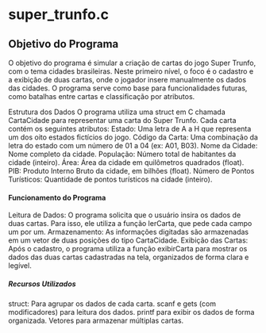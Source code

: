 # super_trunfo.c


## Objetivo do Programa
O objetivo do programa é simular a criação de cartas do jogo Super Trunfo, com o tema cidades brasileiras. Neste primeiro nível, o foco é o cadastro e a exibição de duas cartas, onde o jogador insere manualmente os dados das cidades. O programa serve como base para funcionalidades futuras, como batalhas entre cartas e classificação por atributos.

Estrutura dos Dados
O programa utiliza uma struct em C chamada CartaCidade para representar uma carta do Super Trunfo. Cada carta contém os seguintes atributos:
Estado: Uma letra de A a H que representa um dos oito estados fictícios do jogo.
Código da Carta: Uma combinação da letra do estado com um número de 01 a 04 (ex: A01, B03).
Nome da Cidade: Nome completo da cidade.
População: Número total de habitantes da cidade (inteiro).
Área: Área da cidade em quilômetros quadrados (float).
PIB: Produto Interno Bruto da cidade, em bilhões (float).
Número de Pontos Turísticos: Quantidade de pontos turísticos na cidade (inteiro).

#### Funcionamento do Programa
Leitura de Dados:
O programa solicita que o usuário insira os dados de duas cartas. Para isso, ele utiliza a função lerCarta, que pede cada campo um por um.
Armazenamento:
As informações digitadas são armazenadas em um vetor de duas posições do tipo CartaCidade.
Exibição das Cartas:
Após o cadastro, o programa utiliza a função exibirCarta para mostrar os dados das duas cartas cadastradas na tela, organizados de forma clara e legível.

##### Recursos Utilizados
struct: Para agrupar os dados de cada carta.
scanf e gets (com modificadores) para leitura dos dados.
printf para exibir os dados de forma organizada.
Vetores para armazenar múltiplas cartas.